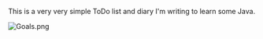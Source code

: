 This is a very very simple ToDo list and diary I'm writing to learn some Java.

![Goals.png](http://i.imgur.com/g35OWyg.png)
